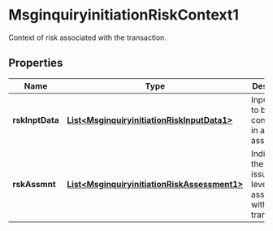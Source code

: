 

# MsginquiryinitiationRiskContext1

Context of risk associated with the transaction.
## Properties

Name | Type | Description | Notes
------------ | ------------- | ------------- | -------------
**rskInptData** | [**List&lt;MsginquiryinitiationRiskInputData1&gt;**](MsginquiryinitiationRiskInputData1.md) | Input data to be considered in a risk assessment. |  [optional]
**rskAssmnt** | [**List&lt;MsginquiryinitiationRiskAssessment1&gt;**](MsginquiryinitiationRiskAssessment1.md) | Indicates to the card issuer the level of risk associated with the transaction. |  [optional]




